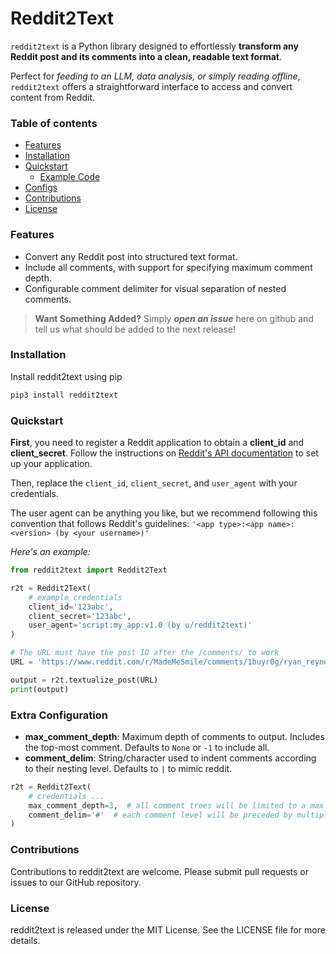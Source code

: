 # Reddit2Text

`reddit2text` is a Python library designed to effortlessly **transform any Reddit post and its comments into a clean, readable text format**.

Perfect for *feeding to an LLM, data analysis, or simply reading offline*, `reddit2text` offers a straightforward interface to access and convert content from Reddit.

### Table of contents
- [Features](#features)
- [Installation](#installation)
- [Quickstart](#quickstart)
  - [Example Code](#example)
- [Configs](#configs)
- [Contributions](#contributions)
- [License](#license)

<a id="features"></a>

### Features
- Convert any Reddit post into structured text format.
- Include all comments, with support for specifying maximum comment depth.
- Configurable comment delimiter for visual separation of nested comments.

> **Want Something Added?**
> Simply ***open an issue*** here on github and tell us what should be added to the next release!

<a id="installation"></a>

### Installation
Install reddit2text using pip
```sh
pip3 install reddit2text
```

<a id="quickstart"></a>

### Quickstart
**First**, you need to register a Reddit application to obtain a **client_id** and **client_secret**. Follow the instructions on [Reddit's API documentation](https://www.reddit.com/wiki/api) to set up your application.

Then, replace the `client_id`, `client_secret`, and `user_agent` with your credentials.

The user agent can be anything you like, but we recommend following this convention that follows Reddit's guidelines: `'<app type>:<app name>:<version> (by <your username>)'`

<a id="example"></a>

*Here's an example:*
```python
from reddit2text import Reddit2Text

r2t = Reddit2Text(
    # example credentials
    client_id='123abc',
    client_secret='123abc',
    user_agent='script:my_app:v1.0 (by u/reddit2text)'
)

# The URL must have the post ID after the /comments/ to work
URL = 'https://www.reddit.com/r/MadeMeSmile/comments/1buyr0g/ryan_reynolds_being_wholesome/'

output = r2t.textualize_post(URL)
print(output)
```

<a id="configs"></a>

### Extra Configuration
- **max_comment_depth**: Maximum depth of comments to output. Includes the top-most comment. Defaults to `None` or `-1` to include all.
- **comment_delim**: String/character used to indent comments according to their nesting level. Defaults to `|` to mimic reddit.

```python
r2t = Reddit2Text(
    # credentials ...
    max_comment_depth=3,  # all comment trees will be limited to a max of 3 replies
    comment_delim='#'  # each comment level will be preceded by multiples of this string
)
```

<a id="contributions"></a>

### Contributions
Contributions to reddit2text are welcome. Please submit pull requests or issues to our GitHub repository.

<a id="license"></a>

### License
reddit2text is released under the MIT License. See the LICENSE file for more details.
